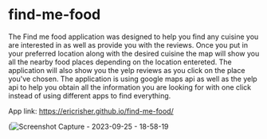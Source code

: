 # find-me-food
The Find me food application was designed to help you find 
any cuisine you are interested in as well as provide
you with the reviews. Once you put in your preferred location along 
with the desired cuisine the map will show you all the 
nearby food places depending on the location entereted. 
The application will also show you the yelp
reviews as you click on the place you've chosen. 
The application is using google maps api as well as the
yelp api to help you obtain all the information you are
looking for with one click instead of using different apps 
to find everything. 

App link: https://ericrisher.github.io/find-me-food/

(![Screenshot Capture - 2023-09-25 - 18-58-19](https://github.com/EricRisher/find-me-food/assets/109945090/e0443fa4-906b-41bf-a719-af2b984fd165)
